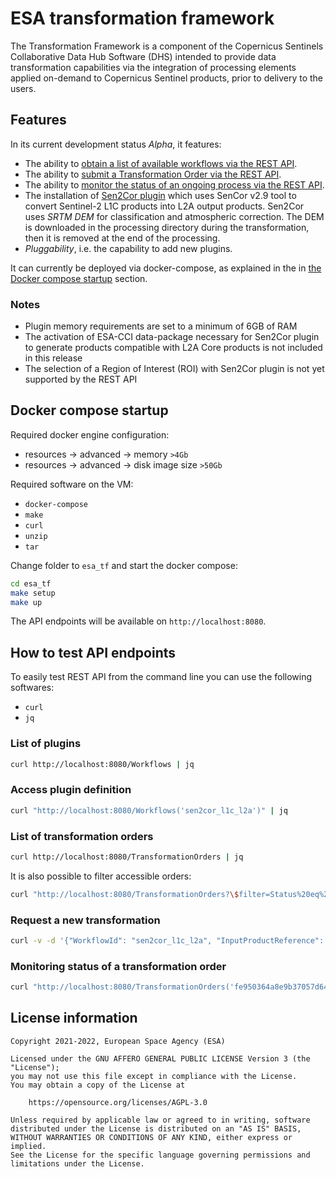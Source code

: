 # ESA transformation framework

The Transformation Framework is a component of the
Copernicus Sentinels Collaborative Data Hub Software (DHS) intended to provide
data transformation capabilities via the integration of processing elements
applied on-demand to Copernicus Sentinel products, prior to delivery to the users.

## Features

In its current development status *Alpha*, it features:

- The ability to [obtain a list of available workflows via the REST API](#List-of-plugins).
- The ability to [submit a Transformation Order via the REST API](#Request-a-new-transformation).
- The ability to [monitor the status of an ongoing process via the REST API](#Monitoring-status-of-a-transformation-order).
- The installation of [Sen2Cor plugin](https://step.esa.int/main/snap-supported-plugins/sen2cor/)
  which uses SenCor v2.9 tool to convert Sentinel-2 L1C products into L2A output products.
  Sen2Cor uses *SRTM DEM* for classification and atmospheric correction. The DEM is
  downloaded in the processing directory during the transformation,
  then it is removed at the end of the processing.
- *Pluggability*, i.e. the capability to add new plugins.

It can currently be deployed via docker-compose, as explained in the
in [the Docker compose startup](#Docker-compose-startup) section.

### Notes

- Plugin memory requirements are set to a minimum of 6GB of RAM
- The activation of ESA-CCI data-package necessary for Sen2Cor plugin
  to generate products compatible with L2A Core products is not included in this release
- The selection of a Region of Interest (ROI)
  with Sen2Cor plugin is not yet supported by the REST API

## Docker compose startup

Required docker engine configuration:

- resources -> advanced -> memory `>4Gb`
- resources -> advanced -> disk image size `>50Gb`

Required software on the VM:

- `docker-compose`
- `make`
- `curl`
- `unzip`
- `tar`

Change folder to `esa_tf` and start the docker compose:

```bash
cd esa_tf
make setup
make up
```

The API endpoints will be available on `http://localhost:8080`.

## How to test API endpoints

To easily test REST API from the command line you can use the following softwares:

- `curl`
- `jq`

### List of plugins

```bash
curl http://localhost:8080/Workflows | jq
```

### Access plugin definition

```bash
curl "http://localhost:8080/Workflows('sen2cor_l1c_l2a')" | jq
```

### List of transformation orders

```bash
curl http://localhost:8080/TransformationOrders | jq
```

It is also possible to filter accessible orders:

```bash
curl "http://localhost:8080/TransformationOrders?\$filter=Status%20eq%20'completed'" | jq
```

### Request a new transformation

```bash
curl -v -d '{"WorkflowId": "sen2cor_l1c_l2a", "InputProductReference": {"Reference": "S2A_MSIL1C_20211022T062221_N0301_R048_T39GWH_20211022T064132.zip"}, "WorkflowOptions": {"aerosol_type": "maritime", "mid_latitude": "auto", "ozone_content": 0, "cirrus_correction": true, "dem_terrain_correction": true, "row0": 600, "col0": 1200, "nrow_win": 600, "ncol_win": 600}}' -H "Content-Type: application/json" http://localhost:8080/TransformationOrders | jq
```

### Monitoring status of a transformation order

```bash
curl "http://localhost:8080/TransformationOrders('fe950364a8e9b37057d64f9d056edc05')" | jq
```

## License information

```
Copyright 2021-2022, European Space Agency (ESA)

Licensed under the GNU AFFERO GENERAL PUBLIC LICENSE Version 3 (the "License");
you may not use this file except in compliance with the License.
You may obtain a copy of the License at

    https://opensource.org/licenses/AGPL-3.0

Unless required by applicable law or agreed to in writing, software
distributed under the License is distributed on an "AS IS" BASIS,
WITHOUT WARRANTIES OR CONDITIONS OF ANY KIND, either express or implied.
See the License for the specific language governing permissions and
limitations under the License.
```
